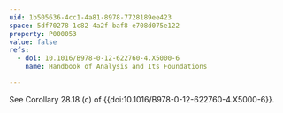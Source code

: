 ```yaml
---
uid: 1b505636-4cc1-4a81-8978-7728189ee423
space: 5df70278-1c82-4a2f-baf8-e708d075e122
property: P000053
value: false
refs:
  - doi: 10.1016/B978-0-12-622760-4.X5000-6 
    name: Handbook of Analysis and Its Foundations

---
```


See Corollary 28.18 (c) of {{doi:10.1016/B978-0-12-622760-4.X5000-6}}.



